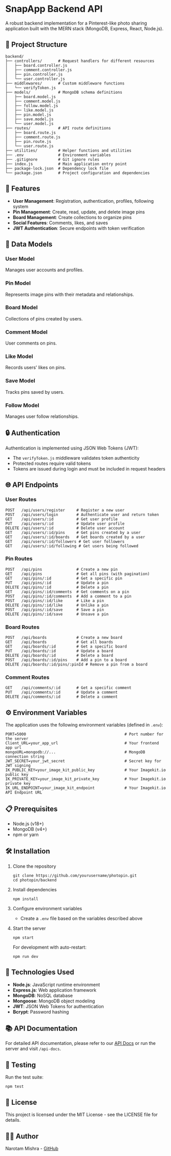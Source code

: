 # SnapApp Backend API

A robust backend implementation for a Pinterest-like photo sharing application built with the MERN stack (MongoDB, Express, React, Node.js).

## 📁 Project Structure

```
backend/
├── controllers/       # Request handlers for different resources
│   ├── board.controller.js
│   ├── comment.controller.js
│   ├── pin.controller.js
│   └── user.controller.js
├── middlewares/       # Custom middleware functions
│   └── verifyToken.js
├── models/            # MongoDB schema definitions
│   ├── board.model.js
│   ├── comment.model.js
│   ├── follow.model.js
│   ├── like.model.js
│   ├── pin.model.js
│   ├── save.model.js
│   └── user.model.js
├── routes/            # API route definitions
│   ├── board.route.js
│   ├── comment.route.js
│   ├── pin.route.js
│   └── user.route.js
├── utilities/         # Helper functions and utilities
├── .env               # Environment variables
├── .gitignore         # Git ignore rules
├── index.js           # Main application entry point
├── package-lock.json  # Dependency lock file
└── package.json       # Project configuration and dependencies
```

## 🚀 Features

- **User Management**: Registration, authentication, profiles, following system
- **Pin Management**: Create, read, update, and delete image pins
- **Board Management**: Create collections to organize pins
- **Social Features**: Comments, likes, and saves
- **JWT Authentication**: Secure endpoints with token verification

## 💾 Data Models

### User Model
Manages user accounts and profiles.

### Pin Model
Represents image pins with their metadata and relationships.

### Board Model
Collections of pins created by users.

### Comment Model
User comments on pins.

### Like Model
Records users' likes on pins.

### Save Model
Tracks pins saved by users.

### Follow Model
Manages user follow relationships.

## 🔒 Authentication

Authentication is implemented using JSON Web Tokens (JWT):

- The `verifyToken.js` middleware validates token authenticity
- Protected routes require valid tokens
- Tokens are issued during login and must be included in request headers

## 🌐 API Endpoints

### User Routes

```
POST   /api/users/register     # Register a new user
POST   /api/users/login        # Authenticate user and return token
GET    /api/users/:id          # Get user profile
PUT    /api/users/:id          # Update user profile
DELETE /api/users/:id          # Delete user account
GET    /api/users/:id/pins     # Get pins created by a user
GET    /api/users/:id/boards   # Get boards created by a user
GET    /api/users/:id/followers # Get user followers
GET    /api/users/:id/following # Get users being followed
```

### Pin Routes

```
POST   /api/pins               # Create a new pin
GET    /api/pins               # Get all pins (with pagination)
GET    /api/pins/:id           # Get a specific pin
PUT    /api/pins/:id           # Update a pin
DELETE /api/pins/:id           # Delete a pin
GET    /api/pins/:id/comments  # Get comments on a pin
POST   /api/pins/:id/comments  # Add a comment to a pin
POST   /api/pins/:id/like      # Like a pin
DELETE /api/pins/:id/like      # Unlike a pin
POST   /api/pins/:id/save      # Save a pin
DELETE /api/pins/:id/save      # Unsave a pin
```

### Board Routes

```
POST   /api/boards             # Create a new board
GET    /api/boards             # Get all boards
GET    /api/boards/:id         # Get a specific board
PUT    /api/boards/:id         # Update a board
DELETE /api/boards/:id         # Delete a board
POST   /api/boards/:id/pins    # Add a pin to a board
DELETE /api/boards/:id/pins/:pinId # Remove a pin from a board
```

### Comment Routes

```
GET    /api/comments/:id       # Get a specific comment
PUT    /api/comments/:id       # Update a comment
DELETE /api/comments/:id       # Delete a comment
```

## ⚙️ Environment Variables

The application uses the following environment variables (defined in `.env`):

```
PORT=5000                                           # Port number for the server
Client_URL=your_app_url                             # Your frontend app url
mongoURL=mongodb://...                              # MongoDB connection string
JWT_SECRET=your_jwt_secret                          # Secret key for JWT signing
IK_PUBLIC_KEY=your_image_kit_public_key             # Your Imagekit.io public key
IK_PRIVATE_KEY=your_image_kit_private_key           # Your Imagekit.io private key
IK_URL_ENDPOINT=your_image_kit_endpoint             # Your Imagekit.io API Endpoint URL
```

## 📋 Prerequisites

- Node.js (v18+)
- MongoDB (v4+)
- npm or yarn

## 🛠️ Installation

1. Clone the repository
   ```
   git clone https://github.com/yourusername/photopin.git
   cd photopin/backend
   ```

2. Install dependencies
   ```
   npm install
   ```
   
3. Configure environment variables
   - Create a `.env` file based on the variables described above

4. Start the server
   ```
   npm start
   ```
   
   For development with auto-restart:
   ```
   npm run dev
   ```

## 🔧 Technologies Used

- **Node.js**: JavaScript runtime environment
- **Express.js**: Web application framework
- **MongoDB**: NoSQL database
- **Mongoose**: MongoDB object modeling
- **JWT**: JSON Web Tokens for authentication
- **Bcrypt**: Password hashing

## 📚 API Documentation

For detailed API documentation, please refer to our [API Docs](link-to-your-api-docs) or run the server and visit `/api-docs`.

## 🧪 Testing

Run the test suite:

```
npm test
```

## 📄 License

This project is licensed under the MIT License - see the LICENSE file for details.

## 👨‍💻 Author

Narotam Mishra - [GitHub](https://github.com/Narotam-Mishra)